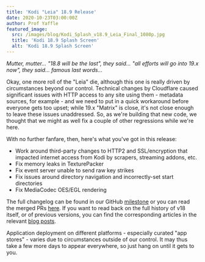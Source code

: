 ```yaml
---
title: 'Kodi "Leia" 18.9 Release'
date: 2020-10-23T03:00:00Z
author: Prof Yaffle
featured_image:
  src: /images/blog/Kodi_Splash_v18.9_Leia_Final_1080p.jpg
  title: 'Kodi 18.9 Splash Screen'
  alt: 'Kodi 18.9 Splash Screen'
---
```

*Mutter, mutter... "18.8 will be the last", they said... "all efforts will go into 19.x now", they said... famous last words...*

 Okay, one more roll of the "Leia" die, although this one is really driven by circumstances beyond our control. Technical changes by Cloudflare caused significant issues with HTTP access to any site using them - metadata sources, for example - and we need to put in a quick workaround before everyone gets too upset; while 19.x "Matrix" is close, it's not close enough to leave these issues unaddressed. So, as we're building that new code, we thought that we might as well fix a couple of other regressions while we're here.

 With no further fanfare, then, here's what you've got in this release:

 
 * Work around third-party changes to HTTP2 and SSL/encryption that impacted internet access from Kodi by scrapers, streaming addons, etc.
 * Fix memory leaks in TexturePacker
 * Fix event server unable to send raw key strikes
 * Fix issues around directory navigation and incorrectly-set start directories
 * Fix MediaCodec OES/EGL rendering
 
  

 The full changelog can be found in our GitHub [milestone](https://github.com/xbmc/xbmc/compare/18.8-Leia...18.9-Leia) or you can read the merged PRs [here](https://github.com/xbmc/xbmc/pulls?q=is%3Apr+sort%3Aupdated-desc+milestone%3A%22Leia+18.9%22). If you want to read back on the full history of v18 itself, or of previous versions, you can find the corresponding articles in the relevant [blog posts](https://kodi.tv/tags/release-announcements).

 Application deployment on different platforms - especially curated "app stores" - varies due to circumstances outside of our control. It may thus take a few more days to appear everywhere, so just hang on until it gets to you.

 
